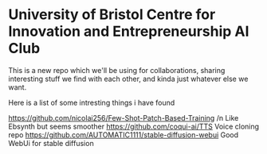# University of Bristol Centre for Innovation and Entrepreneurship AI Club
This is a new repo which we'll be using for collaborations, sharing interesting stuff we find with each other, and kinda just whatever else we want. 



Here is a list of some intresting things i have found

  https://github.com/nicolai256/Few-Shot-Patch-Based-Training  /n
    Like Ebsynth but seems smoother
  https://github.com/coqui-ai/TTS
    Voice cloning repo
   https://github.com/AUTOMATIC1111/stable-diffusion-webui
    Good WebUi for stable diffusion
    
